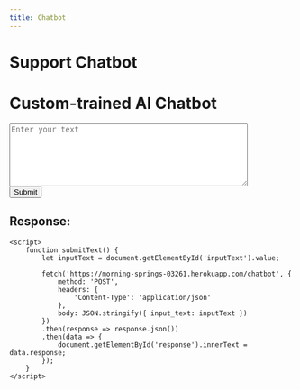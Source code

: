 ```yaml
---
title: Chatbot
---
```

# Support Chatbot
<!DOCTYPE html>
<html lang="en">
<head>
    <meta charset="UTF-8">
    <meta name="viewport" content="width=device-width, initial-scale=1.0">
    <title>Chatbot</title>
</head>
<body>
    <h1>Custom-trained AI Chatbot</h1>
    <textarea id="inputText" rows="7" cols="50" placeholder="Enter your text"></textarea><br>
    <button id="submitButton" onclick="submitText()">Submit</button>
    <h2>Response:</h2>
    <p id="response"></p>

    <script>
        function submitText() {
            let inputText = document.getElementById('inputText').value;

            fetch('https://morning-springs-03261.herokuapp.com/chatbot', {
                method: 'POST',
                headers: {
                    'Content-Type': 'application/json'
                },
                body: JSON.stringify({ input_text: inputText })
            })
            .then(response => response.json())
            .then(data => {
                document.getElementById('response').innerText = data.response;
            });
        }
    </script>
</body>
</html>
